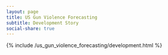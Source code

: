 ```yaml
---
layout: page
title: US Gun Violence Forecasting
subtitle: Development Story
social-share: true
---
```


{% include /us_gun_violence_forecasting/development.html %}
